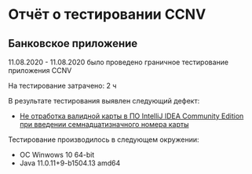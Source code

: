 # Отчёт о тестировании CCNV

## Банковское приложение

11.08.2020 - 11.08.2020 было проведено граничное тестирование приложения CCNV

На тестирование затрачено: 2 ч

В результате тестирования выявлен следующий дефект:

* [Не отработка валидной карты в ПО IntelliJ IDEA Community Edition при введении семнадцатизначного номера карты](https://github.com/butukhanov/hm1.1/issues/1)

Тестирование производилось в следующем окружении:
* OC Winwows 10 64-bit
* Java 11.0.11+9-b1504.13 amd64
